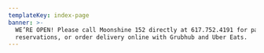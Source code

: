 ```yaml
---
templateKey: index-page
banner: >-
  WE’RE OPEN! Please call Moonshine 152 directly at 617.752.4191 for patio
  reservations, or order delivery online with Grubhub and Uber Eats.
---
```


